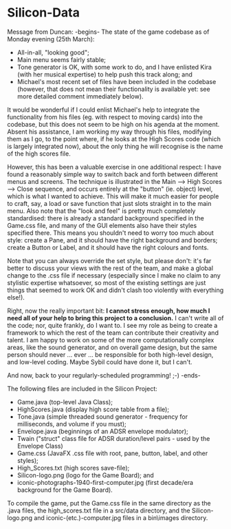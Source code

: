 # Silicon-Data

Message from Duncan:
-begins-
The state of the game codebase as of Monday evening (25th March):
+ All-in-all, "looking good";
+ Main menu seems fairly stable;
+ Tone generator is OK, with some work to do, and I have enlisted Kira (with her musical expertise) to help push this track along; and
+ Michael's most recent set of files have been included in the codebase (however, that does not mean their functionality is available yet: see more detailed comment immediately below).

It would be wonderful if I could enlist Michael's help to integrate the functionality from his files (eg. with respect to moving cards) into the codebase, but this does not seem to be high on his agenda at the moment. Absent his assistance, I am working my way through his files, modifying them as I go, to the point where, if he looks at the High Scores code (which is largely integrated now), about the only thing he will recognise is the name of the high scores file.

However, this has been a valuable exercise in one additional respect: I have found a reasonably simple way to switch back and forth between different menus and screens.  The technique is illustrated in the Main --> High Scores --> Close sequence, and occurs entirely at the "button" (ie. object) level, which is what I wanted to achieve.  This will make it much easier for people to craft, say, a load or save function that just slots straight in to the main menu.  Also note that the "look and feel" is pretty much completely standardised: there is already a standard background specified in the Game.css file, and many of the GUI elements also have their styles specified there.  This means you shouldn't need to worry too much about style: create a Pane, and it should have the right background and borders; create a Button or Label, and it should have the right colours and fonts.

Note that you can always override the set style, but please don't: it's far better to discuss your views with the rest of the team, and make a global change to the .css file if necessary (especially since I make no claim to any stylistic expertise whatsoever, so most of the existing settings are just things that seemed to work OK and didn't clash too violently with everything else!).

Right, now the really important bit:  __I cannot stress enough, how much I need all of your help to bring this project to a conclusion.__  I can't write all of the code; nor, quite frankly, do I want to.  I see my role as being to create a framework to which the rest of the team can contribute their creativity and talent.  I am happy to work on some of the more computationally complex areas, like the sound generator, and on overall game design, but the same person should never ... ever ... be responsible for both high-level design, and low-level coding.  Maybe Sybil could have done it, but I can't.

And now, back to your regularly-scheduled programming!  ;-)
-ends-

The following files are included in the Silicon Project:
+ Game.java (top-level Java Class);
+ HighScores.java (display high score table from a file);
+ Tone.java (simple threaded sound generator - frequency for milliseconds, and volume if you must);
+ Envelope.java (beginnings of an ADSR envelope modulator);
+ Twain ("struct" class file for ADSR duration/level pairs - used by the Envelope Class)
+ Game.css (JavaFX .css file with root, pane, button, label, and other styles);
+ High_Scores.txt (high scores save-file);
+ Silicon-logo.png (logo for the Game Board); and
+ iconic-photographs-1940-first-computer.jpg (first decade/era background for the Game Board).

To compile the game, put the Game.css file in the same directory as the .java files, the high_scores.txt file in a src/data directory, and the Silicon-logo.png and iconic-(etc.)-computer.jpg files in a bin\images directory.

